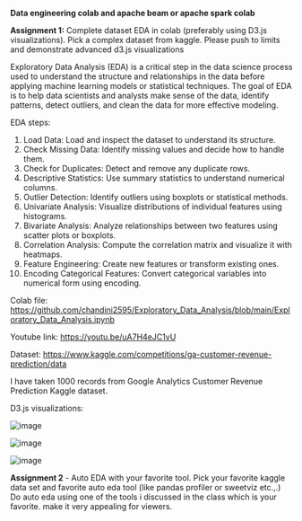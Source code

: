 **Data engineering colab and apache beam or apache spark colab**

**Assignment 1:**
Complete dataset EDA in colab (preferably using D3.js visualizations). Pick a complex dataset from kaggle. Please push to limits and demonstrate advanced d3.js visualizations

Exploratory Data Analysis (EDA) is a critical step in the data science process used to understand the structure and relationships in the data before applying machine learning models or statistical techniques. The goal of EDA is to help data scientists and analysts make sense of the data, identify patterns, detect outliers, and clean the data for more effective modeling.

EDA steps:

  1.	Load Data: Load and inspect the dataset to understand its structure.
  2.	Check Missing Data: Identify missing values and decide how to handle them.
  3.	Check for Duplicates: Detect and remove any duplicate rows.
  4.	Descriptive Statistics: Use summary statistics to understand numerical columns.
  5.	Outlier Detection: Identify outliers using boxplots or statistical methods.
  6.	Univariate Analysis: Visualize distributions of individual features using histograms.
  7.	Bivariate Analysis: Analyze relationships between two features using scatter plots or boxplots.
  8.	Correlation Analysis: Compute the correlation matrix and visualize it with heatmaps.
  9.	Feature Engineering: Create new features or transform existing ones.
  10.	Encoding Categorical Features: Convert categorical variables into numerical form using encoding.

Colab file: https://github.com/chandini2595/Exploratory_Data_Analysis/blob/main/Exploratory_Data_Analysis.ipynb

Youtube link: https://youtu.be/uA7H4eJC1vU

Dataset: https://www.kaggle.com/competitions/ga-customer-revenue-prediction/data

I have taken 1000 records from Google Analytics Customer Revenue Prediction Kaggle dataset.

D3.js visualizations:


![image](https://github.com/user-attachments/assets/f38a6ad0-79d7-448d-aa57-7cef8c65efc8)


![image](https://github.com/user-attachments/assets/3f6231d5-2061-4f58-9905-c0417edd85b5)


![image](https://github.com/user-attachments/assets/56940a4c-6c02-4f08-a5a6-101647a704ae)


**Assignment 2** - Auto EDA with your favorite tool. Pick your favorite kaggle data set and favorite auto eda tool (like pandas profiler or sweetviz etc.,.) Do auto eda using one of the tools i discussed in the class which is your favorite. make it very appealing for viewers.










